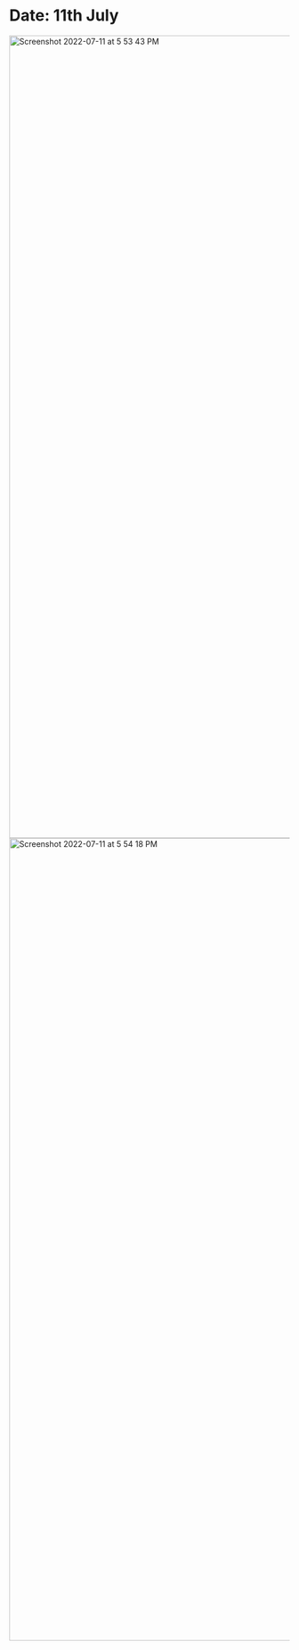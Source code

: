 # Date: 11th July

<img width="1439" alt="Screenshot 2022-07-11 at 5 53 43 PM" src="https://user-images.githubusercontent.com/105705517/180773020-23c15531-8512-4d2d-9600-85103a6efaf3.png">

<img width="1439" alt="Screenshot 2022-07-11 at 5 54 18 PM" src="https://user-images.githubusercontent.com/105705517/180773013-509e89bb-7966-41e4-a97c-8dbf70f56611.png">
